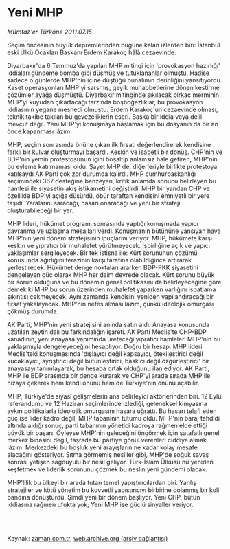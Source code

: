 # Yeni MHP

*Mümtaz'er Türköne 2011.07.15*

<td class="columnist-detail">
<p>Seçim öncesinin büyük depremlerinden bugüne kalan izlerden biri: İstanbul eski Ülkü Ocakları Başkanı Erdem Karakoç hâlâ cezaevinde.</p>
<p>
<div id="haberMetinDiv">
<p> Diyarbakır'da 6 Temmuz'da yapılan MHP mitingi için 'provokasyon hazırlığı' iddiaları gündeme bomba gibi düşmüş ve tutuklananlar olmuştu. Hadise sadece o günlerde MHP'nin içine düştüğü bunalımın derinliğini yansıtıyordu. Kaset operasyonları MHP'yi sarsmış, geyik muhabbetlerine dönen kestirme çözümler ayağa düşmüştü. Diyarbakır mitinginde sıkılacak birkaç merminin MHP'yi kuyudan çıkartacağı tarzında boşboğazlıklar, bu provokasyon iddiasının yegane mesnedi olmuştu. Erdem Karakoç'un cezaevinde olması, teknik takibe takılan bu gevezeliklerin eseri. Başka bir iddia veya delil mevcut değil. Yeni MHP'yi konuşmaya başlamak için bu dosyanın da bir an önce kapanması lâzım.
<p>MHP, seçim sonrasında önüne çıkan ilk fırsatı değerlendirerek kendisine farklı bir kulvar oluşturmayı başardı. Keskin ve isabetli bir dönüş. CHP'nin ve BDP'nin yemin protestosunun içini boşaltıp anlamsız hale getiren, MHP'nin bu eyleme katılmaması oldu. Şayet MHP de, diğerleriyle birlikte protestoya katılsaydı AK Parti çok zor durumda kalırdı. MHP cumhurbaşkanlığı seçimindeki 367 desteğine benzeyen, kritik anlamda sonucu belirleyen bu hamlesi ile siyasetin akış istikametini değiştirdi. MHP bir yandan CHP ve özellikle BDP'yi açığa düşürdü, öbür taraftan kendisini emniyetli bir yere taşıdı. Yaralarını saracağı, hasarı onaracağı ve yeni bir strateji oluşturabileceği bir yer.
<p>MHP lideri, hükümet programı sonrasında yaptığı konuşmada yapıcı davranma ve uzlaşma mesajları verdi. Konuşmanın bütününe yansıyan hava MHP'nin yeni dönem stratejisinin ipuçlarını veriyor. MHP, hükümete karşı keskin ve yıpratıcı bir muhalefet yürütmeyecek. İşbirliğine açık ve yapıcı yaklaşımlar sergileyecek. Bir tek istisna ile: Kürt sorununun çözümü konusunda ağırlığını terazinin karşı tarafına olabildiğince artırarak yerleştirecek. Hükümet denge noktaları ararken BDP-PKK siyasetini dengeleyen güç olarak MHP her daim devrede olacak. Kürt sorunu büyük bir sorun olduğuna ve bu dönemin genel politikasını da belirleyeceğine göre, demek ki MHP bu sorun üzerinden muhalefet yaparken varlığını ispatlama sıkıntısı çekmeyecek. Aynı zamanda kendisini yeniden yapılandıracağı bir fırsat yakalayacak. MHP'nin nefes alması lâzım, çünkü ideolojik omurgası çökmüş durumda.
<p>AK Parti, MHP'nin yeni stratejisini anında satın aldı. Anayasa konusunda uzatılan zeytin dalı bu farkındalığın işareti. AK Parti Meclis'te CHP-BDP kanadının, yeni anayasa yapımında üreteceği yıpratıcı hamleleri MHP'nin bu yaklaşımıyla dengeleyeceğini hesaplıyor. Doğru bir hesap. MHP lideri Meclis'teki konuşmasında 'dışlayıcı değil kapsayıcı, ötekileştirici değil kucaklayıcı, ayrıştırıcı değil bütünleştirici, baskıcı değil özgürleştirici' bir anayasayı tanımlayarak, bu hesaba ortak olduğunu ilan ediyor. AK Parti, MHP ile BDP arasında bir denge kurarak ve CHP'yi arada sırada MHP ile hizaya çekerek hem kendi önünü hem de Türkiye'nin önünü açabilir.
<p>MHP, Türkiye'de siyasî gelişmelerin ana belirleyici aktörlerinden biri. 12 Eylül referandumu ve 12 Haziran seçimlerinde izlediği, geleneksel kimyasına aykırı politikalarla ideolojik omurgasını hasara uğrattı. Bu hasarı telafi eden güç ise lider kadro değil, MHP tabanının tutumu oldu. MHP'nin baraj tehdidi altında aldığı sonuç, parti tabanının yönetici kadroya rağmen elde ettiği büyük bir başarı. Öyleyse MHP'nin geleceğini öngörmek için şatafatlı genel merkez binasını değil, taşrada bu partiye gönül verenleri ciddiye almak lâzım. Merkezdeki bu boşluk yeni arayışların ne kadar kolay mesafe alacağını gösteriyor. Sıtma görmemiş nesiller gibi, MHP'de soğuk savaş sonrası yetişen sağduyulu bir nesil geliyor. Türk-İslâm Ülküsü'nü yeniden keşfetmek ve liderlik sorununu çözmek bu neslin yeni gündemi olacak.
<p>MHP'lilik bu ülkeyi bir arada tutan temel yapıştırıcılardan biri. Yanlış stratejiler ve kötü yönetim bu kuvvetli yapıştırıcıyı birbirine dolanmış bir koli bandına dönüştürdü. Şimdi yeni bir dönem başlıyor. Yeni CHP, bütün iddiasına rağmen ufukta yok; Yeni MHP ise güçlü sinyaller veriyor. </p></p></p></p></p></p></div>
</p>


<p><br>
		 </br></p></td>

Kaynak: [zaman.com.tr](http://zaman.com.tr/yazar.do?yazino=1158425), [web.archive.org (arşiv bağlantısı)](http://web.archive.org/web/20110902235037/http://www.zaman.com.tr:80/yazar.do?yazino=1158425)
